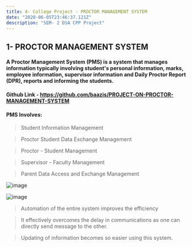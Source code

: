 ```yaml
---
title: 4- College Project - PROCTOR MANAGEMENT SYSTEM
date: "2020-06-05T23:46:37.121Z"
description: "SEM- 2 DSA CPP Project"
---
```


## 1- PROCTOR MANAGEMENT SYSTEM

#### A Proctor Management System (PMS) is a system that manages information typically involving student's personal information, marks, employee information, supervisor information and Daily Proctor Report (DPR), reports and informing the students.

#### Github Link - https://github.com/baazis/PROJECT-ON-PROCTOR-MANAGEMENT-SYSTEM

#### PMS Involves:

> Student Information Management

> Proctor Student Data Exchange Management

> Proctor - Student Management

> Supervisor - Faculty Management

> Parent Data Access and Exchange Management


![image](https://user-images.githubusercontent.com/58622363/126530937-2c8b30e0-5594-48f3-aec5-f5c744ee5131.png)

![image](https://user-images.githubusercontent.com/58622363/126531006-108c772d-815c-4eac-93c9-71569f86688c.png)




> Automation of the entire system improves the efficiency

> It effectively overcomes the delay in communications as one can directly send message to the other.

> Updating of information becomes so easier using this system.
